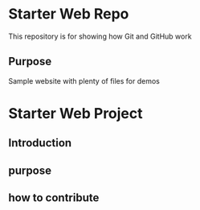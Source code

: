 # Starter Web Repo

This repository is for showing how Git and GitHub work

## Purpose

Sample website with plenty of files for demos

# Starter Web Project 

## Introduction

## purpose 

## how to contribute 
